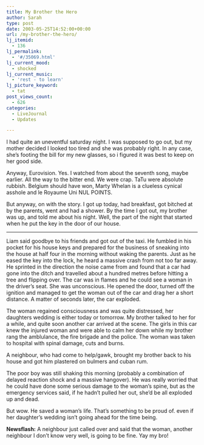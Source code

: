 ```yaml
---
title: My Brother the Hero
author: Sarah
type: post
date: 2003-05-25T14:52:00+00:00
url: /my-brother-the-hero/
lj_itemid:
  - 136
lj_permalink:
  - '#/35069.html'
lj_current_mood:
  - shocked
lj_current_music:
  - 'rest - to learn'
lj_picture_keyword:
  - tat
post_views_count:
  - 626
categories:
  - LiveJournal
  - Updates

---
```

I had quite an uneventful saturday night. I was supposed to go out, but my mother decided I looked too tired and she was probably right. In any case, she&#8217;s footing the bill for my new glasses, so i figured it was best to keep on her good side.
  
Anyway, Eurovision. Yes. I watched from about the seventh song, maybe earlier. All the way to the bitter end. We were crap. TaTu were absolute rubbish. Belgium should have won, Marty Whelan is a clueless cynical asshole and le Royaume Uni NUL POINTS.
  
But anyway, on with the story. I got up today, had breakfast, got bitched at by the parents, went and had a shower. By the time I got out, my brother was up, and told me about his night. Well, the part of the night that started when he put the key in the door of our house.

* * *

Liam said goodbye to his friends and got out of the taxi. He fumbled in his pocket for his house keys and prepared for the business of sneaking into the house at half four in the morning without waking the parents. Just as he eased the key into the lock, he heard a massive crash from not too far away. He sprinted in the direction the noise came from and found that a car had gone into the ditch and travelled about a hundred metres before hitting a tree and flipping over. The car was in flames and he could see a woman in the driver&#8217;s seat. She was unconscious. He opened the door, turned off the ignition and managed to get the woman out of the car and drag her a short distance. A matter of seconds later, the car exploded.
  
The woman regained consciousness and was quite distressed, her daughters wedding is either today or tomorrow. My brother talked to her for a while, and quite soon another car arrived at the scene. The girls in this car knew the injured woman and were able to calm her down while my brother rang the amblulance, the fire brigade and the police. The woman was taken to hospital with spinal damage, cuts and burns.
  
A neighbour, who had come to help/gawk, brought my brother back to his house and got him plastered on bulmers and cuban rum.
  
The poor boy was still shaking this morning (probably a combination of delayed reaction shock and a massive hangover). He was really worried that he could have done some serious damage to the woman&#8217;s spine, but as the emergency services said, if he hadn&#8217;t pulled her out, she&#8217;d be all exploded up and dead.
  
But wow. He saved a woman&#8217;s life. That&#8217;s something to be proud of. even if her daughter&#8217;s wedding isn&#8217;t going ahead for the time being.
  
**Newsflash:** A neighbour just called over and said that the woman, another neighbour I don&#8217;t know very well, is going to be fine. Yay my bro!

&nbsp;